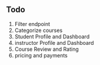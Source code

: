 ## Todo

1. Filter endpoint
2. Categorize courses
3. Student Profile and Dashboard
4. instructor Profile and Dashboard
5. Course Review and Rating
6. pricing and payments
